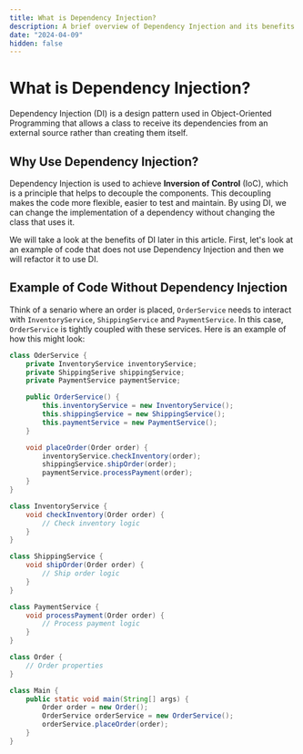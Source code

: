 ```yaml
---
title: What is Dependency Injection?
description: A brief overview of Dependency Injection and its benefits.
date: "2024-04-09"
hidden: false
---
```


# What is Dependency Injection?

Dependency Injection (DI) is a design pattern used in Object-Oriented Programming that allows a class to receive its dependencies from an external source rather than creating them itself.

## Why Use Dependency Injection?

Dependency Injection is used to achieve **Inversion of Control** (IoC), which is a principle that helps to decouple the components. This decoupling makes the code more flexible, easier to test and maintain. By using DI, we can change the implementation of a dependency without changing the class that uses it.

We will take a look at the benefits of DI later in this article. First, let's look at an example of code that does not use Dependency Injection and then we will refactor it to use DI.

## Example of Code Without Dependency Injection

Think of a senario where an order is placed, `OrderService` needs to interact with `InventoryService`, `ShippingService` and `PaymentService`. In this case, `OrderService` is tightly coupled with these services. Here is an example of how this might look:

```java
class OderService {
    private InventoryService inventoryService;
    private ShippingSerive shippingService;
    private PaymentService paymentService;

    public OrderService() {
        this.inventoryService = new InventoryService();
        this.shippingService = new ShippingService();
        this.paymentService = new PaymentService();
    }

    void placeOrder(Order order) {
        inventoryService.checkInventory(order);
        shippingService.shipOrder(order);
        paymentService.processPayment(order);
    }
}
```

```java
class InventoryService {
    void checkInventory(Order order) {
        // Check inventory logic
    }
}

class ShippingService {
    void shipOrder(Order order) {
        // Ship order logic
    }
}

class PaymentService {
    void processPayment(Order order) {
        // Process payment logic
    }
}
```

```java
class Order {
    // Order properties
}
```

```java
class Main {
    public static void main(String[] args) {
        Order order = new Order();
        OrderService orderService = new OrderService();
        orderService.placeOrder(order);
    }
}
```